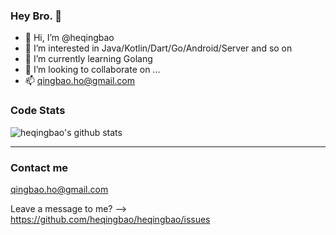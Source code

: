 ### Hey Bro. 👋

- 👋 Hi, I’m @heqingbao
- 👀 I’m interested in Java/Kotlin/Dart/Go/Android/Server and so on
- 🌱 I’m currently learning Golang
- 💞️ I’m looking to collaborate on ...
- 📫 qingbao.ho@gmail.com

### Code Stats

![heqingbao's github stats](https://github-readme-stats.vercel.app/api?username=heqingbao&show_icons=true&theme=dracula)

----

### Contact me

qingbao.ho@gmail.com

Leave a message to me? --> https://github.com/heqingbao/heqingbao/issues

